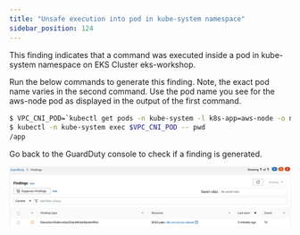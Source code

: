 ```yaml
---
title: "Unsafe execution into pod in kube-system namespace"
sidebar_position: 124
---
```


This finding indicates that a command was executed inside a pod in kube-system namespace on EKS Cluster eks-workshop.

Run the below commands to generate this finding. Note, the exact pod name varies in the second command. Use the pod name you see for the aws-node pod as displayed in the output of the first command.

```bash
$ VPC_CNI_POD=`kubectl get pods -n kube-system -l k8s-app=aws-node -o name | head -n 1
$ kubectl -n kube-system exec $VPC_CNI_POD -- pwd
/app
```

Go back to the GuardDuty console to check if a finding is generated.

![](exec_finding.png)
